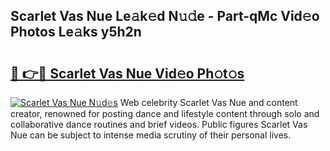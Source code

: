 ## Scarlet Vas Nue Le𝚊k𝚎d N𝚞𝚍e - Part-qMc Vid𝚎o Photos Le𝚊ks y5h2n

# <h2><a href="http://fb465x.evod.top/?m=Scarlet+Vas+Nue">🔗 👉🔴 Scarlet Vas Nue Vid𝚎o Ph𝚘t𝚘s</a></h2>

[![Scarlet Vas Nue N𝚞d𝚎s](https://i.imgur.com/8V9OHl7.gif)](http://fb465x.evod.top/?m=Scarlet+Vas+Nue)
Web celebrity Scarlet Vas Nue and content creator, renowned for posting dance and lifestyle content through solo and collaborative dance routines and brief videos. Public figures Scarlet Vas Nue can be subject to intense media scrutiny of their personal lives. 
